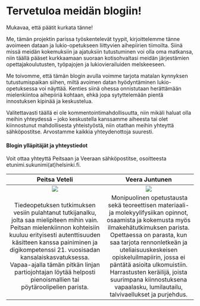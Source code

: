 # Tervetuloa meidän blogiin!

Mukavaa, että päätit kurkata tänne!

Me, tämän projektin parissa työskentelevät tyypit, kirjoittelemme tänne avoimeen dataan ja lukio-opetukseen liittyvien aihepiirien tiimoilta. Siinä missä meidän kokemuksiin ja ajatuksiin tutustuminen voi olla oma matkansa, niin täällä pääset kurkkaamaan suoraan kotisohvaltasi meidän järjestämien opettajakoulutusten, työpajojen ja lukiovierailuiden melskeeseen.

Me toivomme, että tämän blogin avulla voimme tarjota matalan kynnyksen tutustumispaikan siihen, miltä avoimen datan hyödyntäminen lukio-opetuksessa voi näyttää. Kenties siinä ohessa onnistutaan herättämään mielenkiintoa aihepiiriä kohtaan, ehkä jopa sytyttelemään pientä innostuksen kipinää ja keskustelua.

Valitettavasti täällä ei ole kommentointimahdollisuutta, niin mikäli haluat olla meihin yhteydessä – joko keskustella kanssamme aiheesta tai olet kiinnostunut mahdollisesta yhteistyöstä, niin otathan meihin yhteyttä sähköpostitse. Arvostamme kaikkia yhteydenottoja suuresti.


#### Blogin ylläpitäjät ja yhteystiedot

Voit ottaa yhteyttä Peitsaan ja Veeraan sähköpostitse, osoitteesta etunimi.sukunimi(at)helsinki.fi. 

Peitsa Veteli             |  Veera Juntunen
:-------------------------:|:-------------------------:
![](kuvat/peitsa.png)  |  ![](kuvat/veera3.jpg)
Tiedeopetuksen tutkimuksen vesiin pulahtanut tutkijanalku, jolta saa mielipiteen mihin vain. Peitsan mielenkiinnon kohteisiin kuuluu erityisesti autenttisuuden käsitteen kanssa painiminen ja digikompetenssi 21. vuosisadan kansalaiskasvatuksessa. Vapaa-ajalla tämän pitkän linjan partiojohtajan löytää helposti pienoismallien tai pöytäroolipelien parista. | Monipuolinen opetustausta sekä teoreettisen materiaali- ja molekyylifysiikan opinnot, osaamista ja kokemusta myös ilmakehätutkimuksen parista. Opettaessa on parasta, kun saa tarjota rennonletkeän ja uteliaisuuskeskeisen opiskeluilmapiirin, jossa ei päntätä asioita ulkomuistiin. Harrastusten keräilijä, joista suurimpana kiinnostuksena vapaalasku, lumilautailu, talvivaellukset ja purjehdus.
